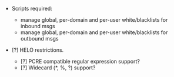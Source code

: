 * Scripts required:

    * manage global, per-domain and per-user white/blacklists for inbound msgs
    * manage global, per-domain and per-user white/blacklists for outbound msgs

* [?] HELO restrictions.

    * [?] PCRE compatible regular expression support?
    * [?] Widecard (*, %, ?) support?
